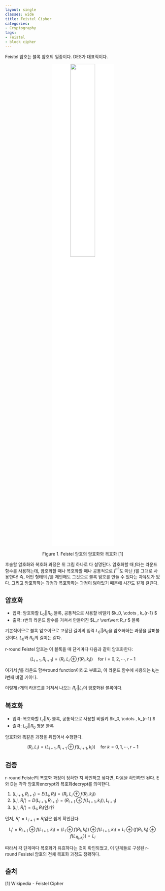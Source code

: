 ```yaml
---
layout: single
classes: wide
title: Feistel Cipher
categories:
- Cryptography
tags:
- Feistel
- block cipher
---
```




Feistel 암호는 블록 암호의 일종이다. DES가 대표적이다.

<div align="center">
	<img src = "https://upload.wikimedia.org/wikipedia/commons/f/fa/Feistel_cipher_diagram_en.svg" width="40%" style="background-color:white;"/>
    <p>
        Figure 1. Feistel 암호의 암호화와 복호화 [1]
    </p>
</div>

후술할 암호화와 복호화 과정은 위 그림 하나로 다 설명된다. 암호화할 때 $f$라는 라운드 함수를 사용하는데, 암호화할 때나 복호화할 때나 공통적으로 $f^{-1}$도 아닌 $f$를 그대로 사용한다! 즉, 어떤 형태의 $f$를 제안해도 그것으로 블록 암호를 만들 수 있다는 자유도가 있다. 그리고 암호화하는 과정과 복호화하는 과정이 닮아있기 때문에 시간도 같게 걸린다.



## 암호화

- 입력: 암호화할 $L_0 \vert\vert R_0$ 블록, 공통적으로 사용할 비밀키 $k_0, \cdots , k_{r-1} $
- 출력: r번의 라운드 함수를 거쳐서 만들어진 $L_r \vert\vert R_r $ 블록

기본적이므로 블록 암호이므로 고정된 길이의 입력 $L_0 \vert\vert R_0$을 암호화하는 과정을 살펴볼 것이다. $L_0$와 $R_0$의 길이는 같다.

r-round Feistel 암호는 이 블록을 매 단계마다 다음과 같이 암호화한다:

$$
(L_{i+1}, R_{i+1}) = (R_i, L_i \oplus f(R_i, k_i)) \quad \text{for } i=0,2,\cdots,r-1
$$

여기서 $f$를 라운드 함수round function이라고 부르고, 이 라운드 함수에 사용되는 $k_i$는 i번째 비밀 키이다.

이렇게 r개의 라운드를 거쳐서 나오는 $R_r \vert\vert L_r$이 암호화된 블록이다.



## 복호화

* 입력: 복호화할 $L_r \vert\vert R_r$ 블록, 공통적으로 사용할 비밀키  $k_0, \cdots , k_{r-1} $
* 출력: $L_0 \vert\vert R_0$ 평문 블록

암호화와 똑같은 과정을 뒤집어서 수행한다.

$$
(R_i, L_i) = (L_{i+1},R_{i+1}\oplus f(L_{i+1},k_i)) \quad \text{for } k=0,1,\cdots,r-1
$$

## 검증

r-round Feistel의 복호화 과정이 정확한 지 확인하고 싶다면, 다음을 확인하면 된다. E와 D는 각각 암호화encrypt와 복호화decrypt를 의미한다.

1. $(L_{i+1}, R_{i+1}) = E(L_i, R_i) = (R_i, L_i \oplus f(R_i, k_i))$
2. $(L_i', R_i') = D(L_{i+1}, R_{i+1})=(R_{i+1} \oplus f(L_{i+1}, k_i)), L_{i+1} )$
3. $(L_i',R_i ') = (L_i, R_i)$인가?

먼저, $R_i' = L_{i+1} = R_i$임은 쉽게 확인된다.

$$
L_i' = R_{i+1} \oplus f(L_{i+1}, k_i) = (L_i \oplus f(R_i,k_i)) \oplus f(L_{i+1}, k_i) = L_i \oplus (f(R_i, k_i) \oplus f(L_{R_i, k_i})) = L_i
$$

따라서 각 단계마다 복호화가 유효하다는 것이 확인되었고, 이 단계들로 구성된 r-round Fesistel 암호의 전체 복호화 과정도 정확하다.



## 출처

[1] Wikipedia - Feistel Cipher

